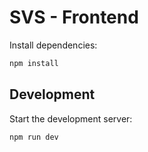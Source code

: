 # SVS - Frontend

Install dependencies:

```bash
npm install
```

## Development

Start the development server:

```bash
npm run dev
```
